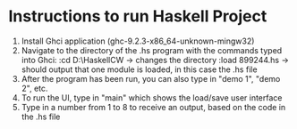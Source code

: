 # Instructions to run Haskell Project
1. Install Ghci application (ghc-9.2.3-x86_64-unknown-mingw32)
2. Navigate to the directory of the .hs program with the commands typed into Ghci:
:cd D:\HaskellCW -> changes the directory
:load 899244.hs -> should output that one module is loaded, in this case the .hs file
3. After the program has been run, you can also type in "demo 1", "demo 2", etc. 
4. To run the UI, type in "main" which shows the load/save user interface
5. Type in a number from 1 to 8 to receive an output, based on the code in the .hs file

